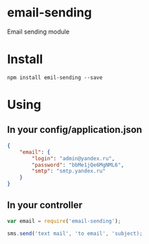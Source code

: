 # email-sending
Email sending module

# Install
```
npm install emil-sending --save
```
# Using

## In your config/application.json

```json
{
    "email": {
        "login": "admin@yandex.ru",
        "password": "bbMe1jQe6MgNML6",
        "smtp": "smtp.yandex.ru"
    }
}
```

## In your controller

```js
var email = require('email-sending');

sms.send('text mail', 'to email', 'subject);
```